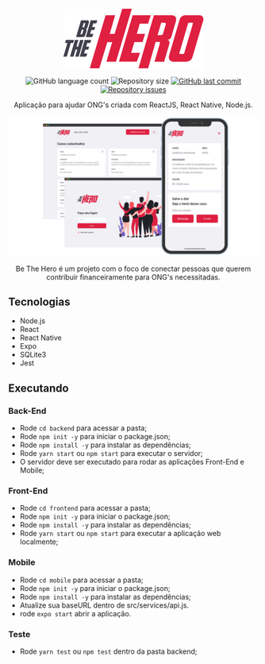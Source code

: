 <p align="center">
  <img src="mobile/src/assets/logo@3x.png" />
</p>

<p align="center">
  <img alt="GitHub language count" src="https://img.shields.io/github/languages/count/joaosoarees/be-the-hero">

  <img alt="Repository size" src="https://img.shields.io/github/repo-size/joaosoarees/be-the-hero">
  
  <a href="https://github.com/joaosoarees/be-the-hero/commits/master">
    <img alt="GitHub last commit" src="https://img.shields.io/github/last-commit/joaosoarees/be-the-hero">
  </a>

  <a href="https://github.com/fariasmateuss/BeTheHero/issues">
    <img alt="Repository issues" src="https://img.shields.io/github/issues/fariasmateuss/BeTheHero">
  </a>

  
</p>
 
<p align="center">
  Aplicação para ajudar ONG's criada com ReactJS, React Native, Node.js.
</p>

<img src=".github/bethehero.png" />

<p align="center">
  Be The Hero é um projeto com o foco de conectar pessoas que querem contribuir
  financeiramente para ONG's necessitadas.
</p>

## Tecnologias

- Node.js
- React
- React Native
- Expo
- SQLite3
- Jest

## Executando

### Back-End
- Rode `cd backend` para acessar a pasta;
- Rode `npm init -y` para iniciar o package.json;
- Rode `npm install -y` para instalar as dependências;
- Rode `yarn start` ou `npm start` para executar o servidor;
- O servidor deve ser executado para rodar as aplicações Front-End e Mobile;

### Front-End 
- Rode `cd frontend` para acessar a pasta;
- Rode `npm init -y` para iniciar o package.json;
- Rode `npm install -y` para instalar as dependências;
- Rode `yarn start` ou `npm start` para executar a aplicação web localmente;

### Mobile 
- Rode `cd mobile` para acessar a pasta;
- Rode `npm init -y` para iniciar o package.json;
- Rode `npm install -y` para instalar as dependências;
- Atualize sua baseURL dentro de src/services/api.js.
- rode `expo start` abrir a aplicação.

### Teste
- Rode `yarn test` ou `npm test` dentro da pasta backend;
  
